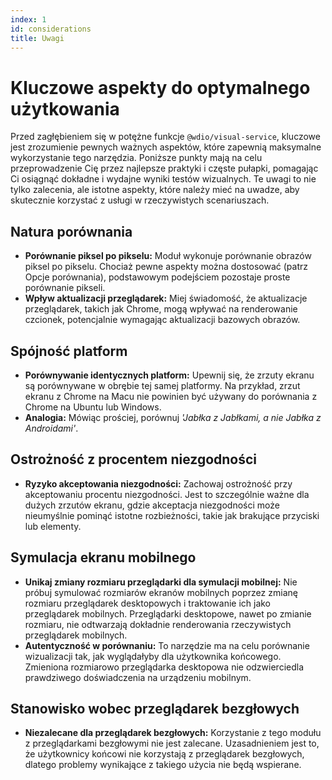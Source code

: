 ```yaml
---
index: 1
id: considerations
title: Uwagi
---
```


# Kluczowe aspekty do optymalnego użytkowania

Przed zagłębieniem się w potężne funkcje `@wdio/visual-service`, kluczowe jest zrozumienie pewnych ważnych aspektów, które zapewnią maksymalne wykorzystanie tego narzędzia. Poniższe punkty mają na celu przeprowadzenie Cię przez najlepsze praktyki i częste pułapki, pomagając Ci osiągnąć dokładne i wydajne wyniki testów wizualnych. Te uwagi to nie tylko zalecenia, ale istotne aspekty, które należy mieć na uwadze, aby skutecznie korzystać z usługi w rzeczywistych scenariuszach.

## Natura porównania

-   **Porównanie piksel po pikselu:** Moduł wykonuje porównanie obrazów piksel po pikselu. Chociaż pewne aspekty można dostosować (patrz Opcje porównania), podstawowym podejściem pozostaje proste porównanie pikseli.
-   **Wpływ aktualizacji przeglądarek:** Miej świadomość, że aktualizacje przeglądarek, takich jak Chrome, mogą wpływać na renderowanie czcionek, potencjalnie wymagając aktualizacji bazowych obrazów.

## Spójność platform

-   **Porównywanie identycznych platform:** Upewnij się, że zrzuty ekranu są porównywane w obrębie tej samej platformy. Na przykład, zrzut ekranu z Chrome na Macu nie powinien być używany do porównania z Chrome na Ubuntu lub Windows.
-   **Analogia:** Mówiąc prościej, porównuj _'Jabłka z Jabłkami, a nie Jabłka z Androidami'_.

## Ostrożność z procentem niezgodności

-   **Ryzyko akceptowania niezgodności:** Zachowaj ostrożność przy akceptowaniu procentu niezgodności. Jest to szczególnie ważne dla dużych zrzutów ekranu, gdzie akceptacja niezgodności może nieumyślnie pominąć istotne rozbieżności, takie jak brakujące przyciski lub elementy.

## Symulacja ekranu mobilnego

-   **Unikaj zmiany rozmiaru przeglądarki dla symulacji mobilnej:** Nie próbuj symulować rozmiarów ekranów mobilnych poprzez zmianę rozmiaru przeglądarek desktopowych i traktowanie ich jako przeglądarek mobilnych. Przeglądarki desktopowe, nawet po zmianie rozmiaru, nie odtwarzają dokładnie renderowania rzeczywistych przeglądarek mobilnych.
-   **Autentyczność w porównaniu:** To narzędzie ma na celu porównanie wizualizacji tak, jak wyglądałyby dla użytkownika końcowego. Zmieniona rozmiarowo przeglądarka desktopowa nie odzwierciedla prawdziwego doświadczenia na urządzeniu mobilnym.

## Stanowisko wobec przeglądarek bezgłowych

-   **Niezalecane dla przeglądarek bezgłowych:** Korzystanie z tego modułu z przeglądarkami bezgłowymi nie jest zalecane. Uzasadnieniem jest to, że użytkownicy końcowi nie korzystają z przeglądarek bezgłowych, dlatego problemy wynikające z takiego użycia nie będą wspierane.